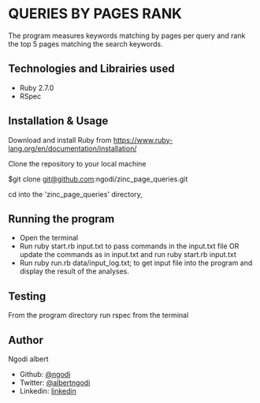 QUERIES BY PAGES RANK
===================
The program measures keywords matching by pages per query and rank the top 5 pages matching the search keywords.

Technologies and Librairies used
---------------------------

*   Ruby 2.7.0
*   RSpec 

Installation & Usage
--------------------

Download and install Ruby from https://www.ruby-lang.org/en/documentation/installation/

Clone the repository to your local machine

$git clone git@github.com:ngodi/zinc_page_queries.git

cd into the 'zinc_page_queries' directory,

Running the program
-------------------
- Open the terminal
- Run ruby start.rb input.txt to pass commands in the input.txt file OR
    update the commands as in input.txt and run ruby start.rb input.txt
- Run ruby run.rb data/input_log.txt;
   to get input file into the program and display the result of the analyses.

Testing
-------
From the program directory run rspec from the terminal

Author
------
Ngodi albert
- Github: [@ngodi](https://github.com/ngodi)
- Twitter: [@albertngodi](https://twitter.com/albertngodi)
- Linkedin: [linkedin](https://www.linkedin.com/in/albertngodi/)
